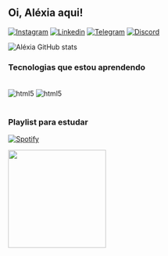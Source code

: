 ## Oi, Aléxia aqui! 


[![Instagram](https://img.shields.io/badge/Instagram-E4405F?style=for-the-badge&logo=instagram&logoColor=white)](https://www.instagram.com/atravesdolabirinto/)
[![Linkedin](https://img.shields.io/badge/LinkedIn-0077B5?style=for-the-badge&logo=linkedin&logoColor=white)](https://www.linkedin.com/in/al%C3%A9xia-ramalho-341663221/) [![Telegram](https://img.shields.io/badge/Telegram-2CA5E0?style=for-the-badge&logo=telegram&logoColor=white)](https://t.me/lesxia) 
[![Discord](https://img.shields.io/badge/Discord-7289DA?style=for-the-badge&logo=discord&logoColor=white)](https://discord.com/channels/lesxia#6743)


![Aléxia GitHub stats](https://github-readme-stats.vercel.app/api?username=lesxia&show_icons=true&theme=dracula)

### Tecnologias que estou aprendendo

<div style="display: inline_block"><br/>
<img align="center" alt="html5" src="https://img.shields.io/badge/Python-3776AB?style=for-the-badge&logo=python&logoColor=white"/>
<img align="center" alt="html5" src="https://img.shields.io/badge/Markdown-000000?style=for-the-badge&logo=markdown&logoColor=white"/>
</div><br/>

### Playlist para estudar

[![Spotify](https://img.shields.io/badge/Spotify-1ED760?&style=for-the-badge&logo=spotify&logoColor=white)](https://open.spotify.com/playlist/7bnPg5K0iQeWWD6cEDpNnk?si=9a44200e19814dfa)

<p align="left">
  <img width="200" height="200" src="https://user-images.githubusercontent.com/68659860/161349922-03677b4d-2b43-417c-a230-6668f83d6082.gif">
  </p>
